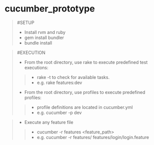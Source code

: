 cucumber_prototype
==================

> #SETUP
> * Install rvm and ruby
> * gem install bundler
> * bundle install
>

> #EXECUTION
> * From the root directory, use rake to execute predefined test executions: 
> > * rake -t to check for available tasks.
> > * e.g. rake features:dev
>
> * From the root directory, use profiles to execute predefined profiles:
> > * profile definitions are located in cucumber.yml
> > * e.g. cucumber -p dev

> * Execute any feature file
> > * cucumber -r features <feature_path>
> > * e.g. cucumber -r features/ features/login/login.feature 

